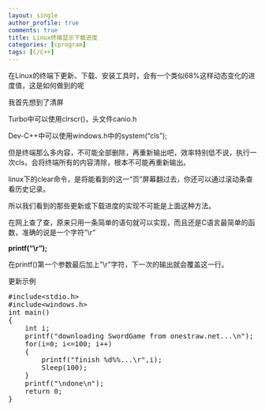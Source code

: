 ```yaml
---
layout: single
author_profile: true
comments: true
title: Linux终端显示下载进度
categories: [cprogram]
tags: [C/C++]
---
```

在Linux的终端下更新、下载、安装工具时，会有一个类似68%这样动态变化的进度值，这是如何做到的呢

我首先想到了清屏

Turbo中可以使用clrscr()，头文件canio.h

Dev-C++中可以使用windows.h中的system(“cls”);

但是终端那么多内容，不可能全部删除，再重新输出吧，效率特别低不说，执行一次cls，会将终端所有的内容清除，根本不可能再重新输出。

linux下的clear命令，是将能看到的这一“页”屏幕翻过去，你还可以通过滚动条查看历史记录。

所以我们看到的那些更新或下载进度的实现不可能是上面这种方法。

在网上查了查，原来只用一条简单的语句就可以实现，而且还是C语言最简单的函数，准确的说是一个字符”\r”

<strong>printf(“\r”);</strong>

在printf()第一个参数最后加上”\r”字符，下一次的输出就会覆盖这一行。

更新示例

<pre class="lang:c decode:true ">#include&lt;stdio.h&gt;
#include&lt;windows.h&gt;
int main()
{
	int i;
	printf("downloading SwordGame from onestraw.net...\n");
	for(i=0; i&lt;=100; i++)
	{
		printf("finish %d%%...\r",i);
		Sleep(100);
	}
	printf("\ndone\n");
	return 0;
}</pre>
